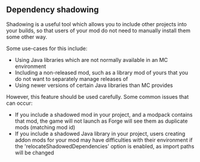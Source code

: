 ## Dependency shadowing

Shadowing is a useful tool which allows you to include other projects into your builds, so that users of your mod do not
need to manually install them some other way.

Some use-cases for this include:

- Using Java libraries which are not normally available in an MC environment
- Including a non-released mod, such as a library mod of yours that you do not want to separately manage releases of
- Using newer versions of certain Java libraries than MC provides

However, this feature should be used carefully. Some common issues that can occur:

- If you include a shadowed mod in your project, and a modpack contains that mod, the game will not launch as Forge will
  see them as duplicate mods (matching mod id)
- If you include a shadowed Java library in your project, users creating addon mods for your mod may have difficulties
  with their environment if the 'relocateShadowedDependencies' option is enabled, as import paths will be changed
